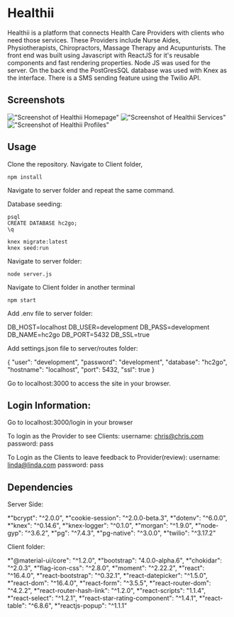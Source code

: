 Healthii
=====================

Healthii is a platform that connects Health Care Providers with clients who need those services.  These Providers include Nurse Aides, Physiotherapists, Chiropractors, Massage Therapy and Acupunturists.  The front end was built using Javascript with ReactJS for it's reusable components and fast rendering properties.  Node JS was used for the server.  On the back end the PostGresSQL database was used with Knex as the interface.  There is a SMS sending feature using the Twilio API.  

## Screenshots

!["Screenshot of Healthii Homepage"](https://github.com/Dahlia75/HC2GO/tree/master/docs/Healthii-homepage.png?raw=true)
!["Screenshot of Healthii Services"](https://github.com/Dahlia75/HC2GO/tree/master/docs/Healthii-Services.png?raw=true)
!["Screenshot of Healthii Profiles"](https://github.com/Dahlia75/HC2GO/tree/master/docs/Healthii-Services.png?raw=true)


## Usage

Clone the repository.  Navigate to Client folder, 

```
npm install
```

Navigate to server folder and repeat the same command.  

Database seeding:
```
psql
CREATE DATABASE hc2go;
\q

knex migrate:latest
knex seed:run
```

Navigate to server folder:
```
node server.js
```

Navigate to Client folder in another terminal
```
npm start
```

Add .env file to server folder:

DB_HOST=localhost
DB_USER=development
DB_PASS=development
DB_NAME=hc2go
DB_PORT=5432
DB_SSL=true

Add settings.json file to server/routes folder:

{
"user": "development",
"password": "development",
"database": "hc2go",
"hostname": "localhost",
"port": 5432,
"ssl": true
}

Go to localhost:3000 to access the site in your browser.

## Login Information:

Go to localhost:3000/login in your browser

To login as the Provider to see Clients:
username: chris@chris.com
password: pass

To Login as the Clients to leave feedback to Provider(review):
username: linda@linda.com
password: pass

## Dependencies
Server Side:

*"bcrypt": "^2.0.0",
*"cookie-session": "^2.0.0-beta.3",
*"dotenv": "^6.0.0",
*"knex": "^0.14.6",
*"knex-logger": "^0.1.0",
*"morgan": "^1.9.0",
*"node-gyp": "^3.6.2",
*"pg": "^7.4.3",
*"pg-native": "^3.0.0",
*"twilio": "^3.17.2"

Client folder:

*"@material-ui/core": "^1.2.0",
*"bootstrap": "4.0.0-alpha.6",
*"chokidar": "^2.0.3",
*"flag-icon-css": "^2.8.0",
*"moment": "^2.22.2",
*"react": "^16.4.0",
*"react-bootstrap": "^0.32.1",
*"react-datepicker": "^1.5.0",
*"react-dom": "^16.4.0",
*"react-form": "^3.5.5",
*"react-router-dom": "^4.2.2",
*"react-router-hash-link": "^1.2.0",
*"react-scripts": "1.1.4",
*"react-select": "^1.2.1",
*"react-star-rating-component": "^1.4.1",
*"react-table": "^6.8.6",
*"reactjs-popup": "^1.1.1"


